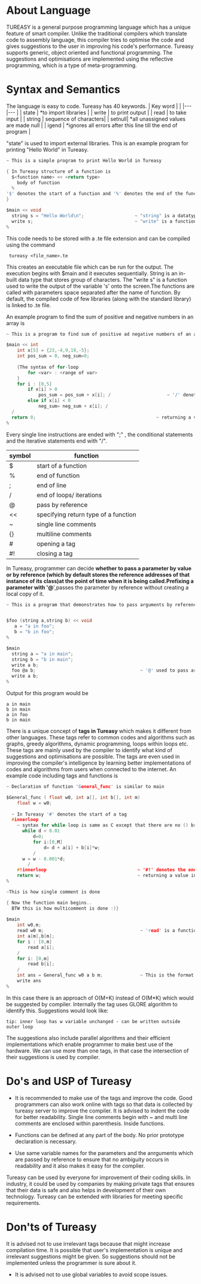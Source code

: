 # About Language
TUREASY is a general purpose programming language which has a unique feature of smart compiler. Unlike the traditional compilers which translate code to assembly language, this compiler tries to optimise the code and gives suggestions to the user in improving his code's performance. Tureasy supports generic, object oriented and functional programming. The suggestions and optimisations are implemented using the reflective programming, which is a type of meta-programming. 

# Syntax and Semantics
The language is easy to code. Tureasy has 40 keywords. 
| Key word  |       			    |
|---		|---			        |
| state  	| *to import libraries    |
| write  	| to print output 	    |
| read  	| to take input		    |
| string 	| sequence of characters|
|  setnull| *all unassigned values are made null     |
|  igend 	| *ignores all errors after this line till the end of program 	|

"state" is used to import external libraries.
This is an example program for printing "Hello World" in Tureasy.
  ```c
~ This is a simple program to print Hello World in Tureasy

{ In Tureasy structure of a function is
    $<function name> << <return type>
      body of function
    %
  '$' denotes the start of a function and '%' denotes the end of the function
}

$main << void
	string s = "Hello World\n";                   ~ "string" is a datatype to store a group of characters
	write s;                                      ~ "write" is a function to print an output on the console
%
```
This code needs to be stored with a .te file extension and can be compiled using the command

<code> tureasy <file_name>.te </code>

This creates an executable file which can be run for the output.
The execution begins with $main and it executes sequentially. String is an in-built data type that stores group of characters. The "write s" is a function used to write the output of the variable 's' onto the screen.The functions are called with parameters space separated after the name of function. By default, the compiled code of few libraries (along with the standard library) is linked to .te file.


An example program to find the sum of positive and negative numbers in an array is 
```c
~ This is a program to find sum of positive ad negative numbers of an array

$main << int
	int x[5] = {23,-4,9,19,-5};
	int pos_sum = 0, neg_sum=0;
  
	{The syntax of for-loop
		for <var> : <range of var>
	}
	for i : [0,5]
		if x[i] > 0 
			pos_sum = pos_sum + x[i]; /                     ~ '/' denotes the end of loops/conditions like "if" etc.,
		else if x[i] < 0 
			neg_sum= neg_sum + x[i]; /
  /
  return 0;		                                        ~ returning a value follows the syntax "return <var>"
%
```

Every single line instructions are ended with ";" , the conditional statements and the iterative statements end with "/".


| symbol  	|   function		        	|
|---		|---			                |
|  $	    | start of a function       	|
|   %	    | end of function	            |
|  ; 	    | end of line               	|
|  / 	    | end of loops/ iterations  	|
|  @ 	    | pass by reference 	        |
|  << 	    | specifying return type of a function |
|  ~        | single line comments          |
|   {}      |  multiline comments           |
|  #        | opening a tag                 |
|   #!       | closing a tag                 |

In Tureasy, programmer can decide **whether to pass a parameter by value or by reference **(which by default stores the reference addresses of that instance of its class)at the point of time when it is being called.Prefixing  a parameter with '**@**',passes the parameter by reference without creating a local copy of it.
```c
~ This is a program that demonstrates how to pass arguments by reference and by value in Tureasy


$foo (string a,string b) << void
   a = "a in foo";
   b = "b in foo";
%

$main
  string a = "a in main";
  string b = "b in main";
  write a b;
  foo @a b;                                       ~ '@' used to pass arguments by reference
  write a b;
%
```
Output for this program would be

```
a in main
b in main
a in foo
b in main
```
There is a unique concept of **tags in Tureasy** which makes it different from other languages. These tags refer to common codes and algorithms such as graphs, greedy algorithms, dynamic programming, loops within loops etc. These tags are mainly used by the compiler to identify what kind of suggestions and optimisations are possible. The tags are even used in improving the compiler's intelligence by learning better implementations of codes and algorithms from users when connected to the internet.
An example code including tags and functions is
```c
~ Declaration of function 'General_func' is similar to main

$General_func ( float w0, int a[], int b[], int m)
	float w = w0;  
  
  ~ In Tureasy '#' denotes the start of a tag
  #innerloop
    ~ syntax for while-loop is same as C except that there are no () braces
	  while d < 0.01
		  d=0;
		  for i:[0,M]
			  d= d + a[i] + b[i]*w;
		  / 
      w = w - 0.001*d;
		/ 
	#!innerloop                                  ~ '#!' denotes the end of a tag
	return w;                                    ~ returning a value in Tureasy is same as in C
%

~This is how single comment is done

{ Now the function main begins..
  BTW this is how multicomment is done :)}
  
$main
	int w0,m;
	read w0 m;                                    ~ 'read' is a function to read the input from the user 
	int a[m],b[m];
	for i : [0,m]
		read a[i];
	/
	for i: [0,m]
		read b[i];
	/
	int ans = General_func w0 a b m;              ~ This is the format of callng a function in Tureasy
	write ans
%
```
In this case there is an approach of O(M+K) instead of O(M*K) which would be suggested by compiler. Internally the tag uses GLORE algorithm to identify this.
Suggestions would look like:
```	
tip: inner loop has w variable unchanged - can be written outside outer loop
```
The suggestions also include parallel algorithms and their efficient implementations which enable programmer to make best use of the hardware. We can use more than one tags, in that case the intersection of their suggestions is used by compiler. 
# Do's and USP of Tureasy

 - It is recommended to make use of the tags and improve the code. Good programmers can also work online with tags so that data is collected by tureasy server to improve the compiler. It is advised to indent the code for better readability. Single line comments begin with ~ and multi line comments are enclosed within parenthesis.  Inside functions.

 - Functions can be defined at any part of the body. No prior prototype declaration is necessary.
 - Use same variable names for the parameters and the anrguments which are passed by reference to ensure that no ambiguity occurs in readability and it also makes it easy for the complier.

Tureasy can be used by everyone for improvement of their coding skills. In industry, it could be used by companies by making private tags that ensures that their data is safe and also helps in development of their own technology. Tureasy can be extended with libraries for meeting specific requirements.

# Don'ts of Tureasy
It is advised not to use irrelevant tags because that might increase compilation time. It is possible that user's implementation is unique and irrelevant suggestions might be given. So suggestions should not be implemented unless the programmer is sure about it. 

 - It is advised not to use global variables to avoid scope issues.

